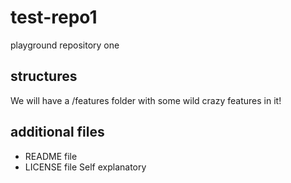 # test-repo1
playground repository one

## structures
We will have a /features folder with some wild crazy features in it!

## additional files
- README file
- LICENSE file
Self explanatory
